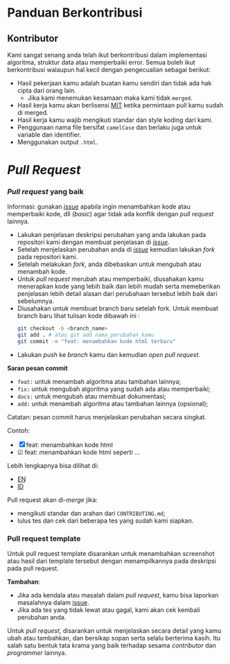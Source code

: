 # Panduan Berkontribusi

## Kontributor

Kami sangat senang anda telah ikut berkontribusi dalam implementasi algoritma, struktur data atau memperbaiki error.
Semua boleh ikut berkontribusi walaupun hal kecil dengan pengecualian sebagai berikut:

- Hasil pekerjaan kamu adalah buatan kamu sendiri dan tidak ada hak cipta dari orang lain.
  - Jika kami menemukan kesamaan maka kami tidak `merged`.
- Hasil kerja kamu akan berlisensi [MIT](LICENSE) ketika permintaan pull kamu sudah di merged.
- Hasil kerja kamu wajib mengikuti standar dan style koding dari kami.
- Penggunaan nama file bersifat `camelCase` dan berlaku juga untuk variable dan identifier.
- Menggunakan output `.html`.

# *Pull Request*

### ***Pull request* yang baik**

Informasi: gunakan [*issue*](https://github.com/bellshade/HTML-CSS/issues) apabila ingin menambahkan kode atau memperbaiki kode, dll (*basic*) agar tidak ada konflik dengan *pull request* lainnya.

- Lakukan penjelasan deskripsi perubahan yang anda lakukan pada repositori kami dengan membuat penjelasan di [*issue*](https://github.com/bellshade/HTML-CSS/issues).
- Setelah menjelaskan perubahan anda di [*issue*](https://github.com/bellshade/HTML-CSS/issues) kemudian lakukan *fork* pada repositori kami.
- Setelah melakukan *fork*, anda dibebaskan untuk mengubah atau menambah kode.
- Untuk *pull request* merubah atau memperbaiki, diusahakan kamu menerapkan kode yang lebih baik dan lebih mudah serta memeberikan penjelasan lebih detail alasan dari perubahaan tersebut lebih baik dari sebelumnya.
- Diusahakan untuk membuat branch baru setelah fork. Untuk membuat branch baru lihat tulisan kode dibawah ini :
  ```bash
  git checkout -b <branch_name>
  git add . # atau git add nama_perubahan_kamu
  git commit -m "feat: menambahkan kode html terbaru"
  ```
- Lakukan *push* ke *branch* kamu dan kemudian *open pull request*.

**Saran pesan commit**

- `feat:` untuk menambah algoritma atau tambahan lainnya;
- `fix:` untuk mengubah algoritma yang sudah ada atau memperbaiki;
- `docs:` untuk mengubah atau membuat dokumentasi;
- `add:` untuk menambah algoritma atau tambahan lainnya (opsional); 

Catatan: pesan commit harus menjelaskan perubahan secara singkat.

Contoh: 
- &#9746; feat: menambahkan kode html
- &#9745; feat: menambahkan kode html seperti ...

Lebih lengkapnya bisa dilihat di:
- [EN](https://www.conventionalcommits.org/en/v1.0.0/)
- [ID](https://www.conventionalcommits.org/id/v1.0.0/)

Pull request akan di-*merge* jika:

- mengikuti standar dan arahan dari `CONTRIBUTING.md`;
- lulus tes dan cek dari beberapa tes yang sudah kami siapkan.

### Pull request template
Untuk pull request template disarankan untuk menambahkan screenshot atau hasil dari template tersebut dengan menampilkannya pada deskripsi pada pull request.


**Tambahan**:

- Jika ada kendala atau masalah dalam *pull request*, kamu bisa laporkan masalahnya dalam [issue](https://github.com/bellshade/HTML-CSS/issues).
- Jika ada tes yang tidak lewat atau gagal, kami akan cek kembali perubahan anda.

Untuk *pull request*, disarankan untuk menjelaskan secara detail yang kamu ubah atau tambahkan, dan bersikap sopan serta selalu berterima kasih. Itu salah satu bentuk tata krama yang baik terhadap sesama *contributor* dan *programmer* lainnya.
